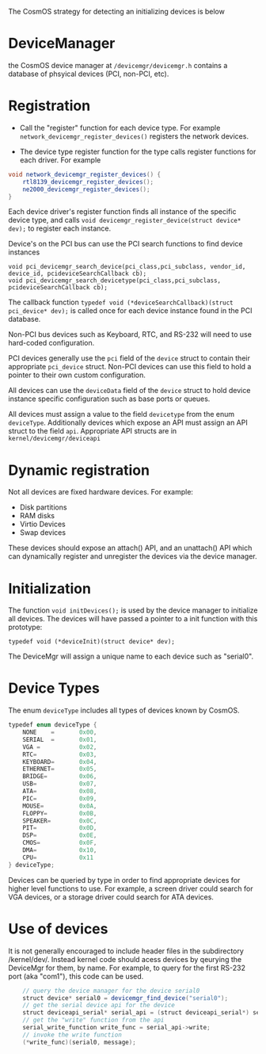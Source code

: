 
The CosmOS strategy for detecting an initializing devices is below

# DeviceManager

the CosmOS device manager at `/devicemgr/devicemgr.h` contains a database of phsyical devices (PCI, non-PCI, etc).

# Registration

* Call the "register" function for each device type. For example `network_devicemgr_register_devices()` registers the network devices.

* The device type register function for the type calls register functions for each driver. For example

```java
void network_devicemgr_register_devices() {
    rtl8139_devicemgr_register_devices();
    ne2000_devicemgr_register_devices();
}
```

Each device driver's register function finds all instance of the specific device type, and calls `void devicemgr_register_device(struct device* dev);` to register each instance.

Device's on the PCI bus can use the PCI search functions to find device instances

```
void pci_devicemgr_search_device(pci_class,pci_subclass, vendor_id, device_id, pcideviceSearchCallback cb);
void pci_devicemgr_search_devicetype(pci_class,pci_subclass, pcideviceSearchCallback cb);
```

The callback function `typedef void (*deviceSearchCallback)(struct pci_device* dev);` is called once for each device instance found in the PCI database.

Non-PCI bus devices such as Keyboard, RTC, and RS-232 will need to use hard-coded configuration.

PCI devices generally use the `pci` field of the `device` struct to contain their appropriate `pci_device` struct.  Non-PCI devices can use this field to hold a pointer to their own custom configuration.

All devices can use the `deviceData` field of the `device` struct to hold device instance specific configuration such as base ports or queues.

All devices must assign a value to the field `devicetype` from the enum `deviceType`.  Additionally devices which expose an API must assign an API struct to the field `api`.   Appropriate API structs are in `kernel/devicemgr/deviceapi`


# Dynamic registration

Not all devices are fixed hardware devices.  For example:

* Disk partitions
* RAM disks
* Virtio Devices
* Swap devices

These devices should expose an attach() API, and an unattach() API which can dynamically register and unregister the devices via the device manager.

# Initialization

The function `void initDevices();` is used by the device manager to initialize all devices. The devices will have passed a pointer to a init function with this prototype:

`typedef void (*deviceInit)(struct device* dev);`

The DeviceMgr will assign a unique name to each device such as "serial0".

# Device Types

The enum `deviceType` includes all types of devices known by CosmOS.  

```java
typedef enum deviceType {
	NONE	=		0x00,
	SERIAL	=		0x01,
	VGA = 			0x02,
	RTC=			0x03,
	KEYBOARD=		0x04,
	ETHERNET=		0x05,
	BRIDGE=			0x06,
	USB=			0x07,
	ATA=			0x08,
	PIC=			0x09,
	MOUSE=			0x0A,
	FLOPPY=			0x0B,
	SPEAKER=		0x0C,
	PIT=			0x0D,
	DSP=			0x0E,
	CMOS=			0x0F,
	DMA=			0x10,
	CPU=			0x11
} deviceType;
```
Devices can be queried by type in order to find appropriate devices for higher level functions to use.  For example, a screen driver could search for VGA devices, or a storage driver could search for ATA devices. 

# Use of devices

It is not generally encouraged to include header files in the subdirectory /kernel/dev/.  Instead kernel code should acess devices by qeurying the DeviceMgr for them, by name.   For example, to query for the first RS-232 port (aka "com1"), this code can be used.

```java
	// query the device manager for the device serial0
	struct device* serial0 = devicemgr_find_device("serial0");
	// get the serial device api for the device
	struct deviceapi_serial* serial_api = (struct deviceapi_serial*) serial0->api;
	// get the "write" function from the api
	serial_write_function write_func = serial_api->write;
	// invoke the write function
	(*write_func)(serial0, message);	
```


